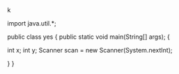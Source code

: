 k

import java.util.*;

public class yes
{
  public static void main(String[] args);
  {

  int x;
  int y;
  Scanner scan = new Scanner(System.nextInt);

}
}
